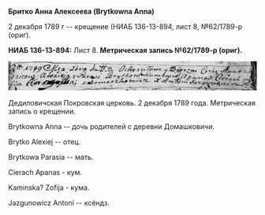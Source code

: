 **Бритко Анна Алексеева (Brytkowna Anna)**

2 декабря 1789 г -- крещение (НИАБ 136-13-894, лист 8, №62/1789-р
(ориг).

**НИАБ 136-13-894:** Лист 8. **Метрическая запись №62/1789-р (ориг).**

![](./media/2dc86b402b1f029ada19d4482decd06213ea9f80.png)

Дедиловичская Покровская церковь. 2 декабря 1789 года. Метрическая
запись о крещении.

Brytkowna Anna -- дочь родителей с деревни Домашковичи.

Brytko Alexiej -- отец.

Brytkowa Parasia -- мать.

Cierach Apanas - кум.

Kaminska? Zofija - кума.

Jazgunowicz Antoni -- ксёндз.
